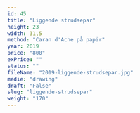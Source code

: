 ```yaml
---
id: 45
title: "Liggende strudsepar"
height: 23
width: 31,5
method: "Caran d'Ache på papir"
year: 2019
price: "800"
exPrice: ""
status: ""
fileName: "2019-liggende-strudsepar.jpg"
medie: "drawing"
draft: "False"
slug: "liggende-strudsepar"
weight: "170"
---
```

